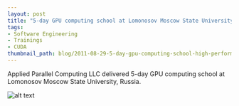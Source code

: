```yaml
---
layout: post
title: "5-day GPU computing school at Lomonosov Moscow State University"
tags:
- Software Engineering
- Trainings
- CUDA
thumbnail_path: blog/2011-08-29-5-day-gpu-computing-school-high-performance-computing-center-of-moscow-state-university/msu_logo.png
---
```


Applied Parallel Computing LLC delivered 5-day GPU computing school at Lomonosov Moscow State University, Russia.

![alt text](\assets\img\blog\2011-08-29-5-day-gpu-computing-school-high-performance-computing-center-of-moscow-state-university\msu_logo.png "Logo Title Text 1")
